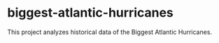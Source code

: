 # biggest-atlantic-hurricanes
This project analyzes historical data of the Biggest Atlantic Hurricanes.
